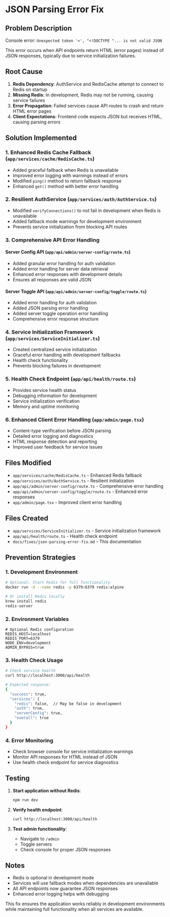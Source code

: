 # JSON Parsing Error Fix

## Problem Description

Console error: `Unexpected token '<', "<!DOCTYPE "... is not valid JSON`

This error occurs when API endpoints return HTML (error pages) instead of JSON responses, typically due to service initialization failures.

## Root Cause

1. **Redis Dependency**: AuthService and RedisCache attempt to connect to Redis on startup
2. **Missing Redis**: In development, Redis may not be running, causing service failures
3. **Error Propagation**: Failed services cause API routes to crash and return HTML error pages
4. **Client Expectations**: Frontend code expects JSON but receives HTML, causing parsing errors

## Solution Implemented

### 1. Enhanced Redis Cache Fallback (`app/services/cache/RedisCache.ts`)

- Added graceful fallback when Redis is unavailable
- Improved error logging with warnings instead of errors
- Modified `ping()` method to return fallback response
- Enhanced `get()` method with better error handling

### 2. Resilient AuthService (`app/services/auth/AuthService.ts`)

- Modified `verifyConnections()` to not fail in development when Redis is unavailable
- Added fallback mode warnings for development environment
- Prevents service initialization from blocking API routes

### 3. Comprehensive API Error Handling

#### Server Config API (`app/api/admin/server-config/route.ts`)
- Added granular error handling for auth validation
- Added error handling for server data retrieval
- Enhanced error responses with development details
- Ensures all responses are valid JSON

#### Server Toggle API (`app/api/admin/server-config/toggle/route.ts`)
- Added error handling for auth validation
- Added JSON parsing error handling
- Added server toggle operation error handling
- Comprehensive error response structure

### 4. Service Initialization Framework (`app/services/ServiceInitializer.ts`)

- Created centralized service initialization
- Graceful error handling with development fallbacks
- Health check functionality
- Prevents blocking failures in development

### 5. Health Check Endpoint (`app/api/health/route.ts`)

- Provides service health status
- Debugging information for development
- Service initialization verification
- Memory and uptime monitoring

### 6. Enhanced Client Error Handling (`app/admin/page.tsx`)

- Content-type verification before JSON parsing
- Detailed error logging and diagnostics
- HTML response detection and reporting
- Improved user feedback for service issues

## Files Modified

- `app/services/cache/RedisCache.ts` - Enhanced Redis fallback
- `app/services/auth/AuthService.ts` - Resilient initialization
- `app/api/admin/server-config/route.ts` - Comprehensive error handling
- `app/api/admin/server-config/toggle/route.ts` - Enhanced error responses
- `app/admin/page.tsx` - Improved client error handling

## Files Created

- `app/services/ServiceInitializer.ts` - Service initialization framework
- `app/api/health/route.ts` - Health check endpoint
- `docs/fixes/json-parsing-error-fix.md` - This documentation

## Prevention Strategies

### 1. Development Environment

```bash
# Optional: Start Redis for full functionality
docker run -d --name redis -p 6379:6379 redis:alpine

# Or install Redis locally
brew install redis
redis-server
```

### 2. Environment Variables

```env
# Optional Redis configuration
REDIS_HOST=localhost
REDIS_PORT=6379
NODE_ENV=development
ADMIN_BYPASS=true
```

### 3. Health Check Usage

```bash
# Check service health
curl http://localhost:3000/api/health

# Expected response:
{
  "success": true,
  "services": {
    "redis": false,  // May be false in development
    "auth": true,
    "serverConfig": true,
    "overall": true
  }
}
```

### 4. Error Monitoring

- Check browser console for service initialization warnings
- Monitor API responses for HTML instead of JSON
- Use health check endpoint for service diagnostics

## Testing

1. **Start application without Redis**:
   ```bash
   npm run dev
   ```

2. **Verify health endpoint**:
   ```bash
   curl http://localhost:3000/api/health
   ```

3. **Test admin functionality**:
   - Navigate to `/admin`
   - Toggle servers
   - Check console for proper JSON responses

## Notes

- Redis is optional in development mode
- Services will use fallback modes when dependencies are unavailable
- All API endpoints now guarantee JSON responses
- Enhanced error logging helps with debugging

This fix ensures the application works reliably in development environments while maintaining full functionality when all services are available.